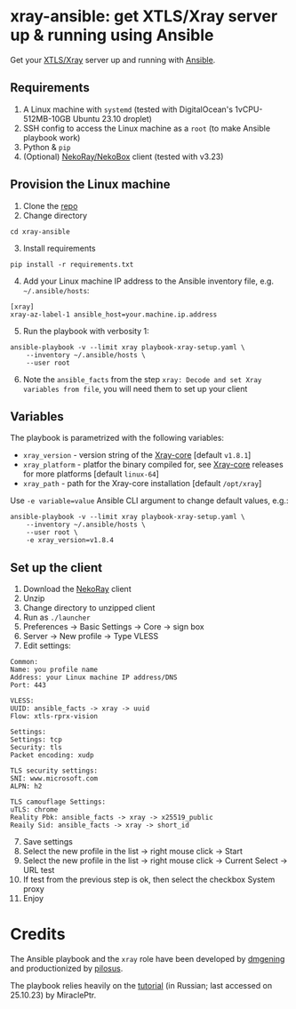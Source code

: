 # xray-ansible: get XTLS/Xray server up & running using Ansible

Get your [XTLS/Xray](https://github.com/xtls) server up and running
with [Ansible](https://www.ansible.com/).

## Requirements

1. A Linux machine with `systemd` (tested with DigitalOcean's 1vCPU-512MB-10GB Ubuntu 23.10 droplet)
2. SSH config to access the Linux machine as a `root` (to make Ansible playbook work)
3. Python & `pip`
4. (Optional) [NekoRay/NekoBox](https://github.com/MatsuriDayo/nekoray) client (tested with v3.23)

## Provision the Linux machine

1. Clone the [repo](https://github.com/pilosus/xray-ansible)
2. Change directory

```
cd xray-ansible
```

3. Install requirements

```
pip install -r requirements.txt
```

4. Add your Linux machine IP address to the Ansible inventory file, e.g. `~/.ansible/hosts`:

```
[xray]
xray-az-label-1 ansible_host=your.machine.ip.address
```

5. Run the playbook with verbosity 1:

```
ansible-playbook -v --limit xray playbook-xray-setup.yaml \
    --inventory ~/.ansible/hosts \
    --user root
```

6. Note the `ansible_facts` from the step `xray: Decode and set Xray
   variables from file`, you will need them to set up your client
   
## Variables

The playbook is parametrized with the following variables:

- `xray_version` - version string of the [Xray-core](https://github.com/XTLS/Xray-core/tags) [default `v1.8.1`]
- `xray_platform` - platfor the binary compiled for, see [Xray-core](https://github.com/XTLS/Xray-core/tags) releases for more platforms [default `linux-64`]
- `xray_path` - path for the Xray-core installation [default `/opt/xray`]

Use `-e variable=value` Ansible CLI argument to change default values, e.g.:

```
ansible-playbook -v --limit xray playbook-xray-setup.yaml \
    --inventory ~/.ansible/hosts \
    --user root \
    -e xray_version=v1.8.4
```

## Set up the client

1. Download the [NekoRay](https://github.com/MatsuriDayo/nekoray/releases) client
2. Unzip
3. Change directory to unzipped client
4. Run as `./launcher`
5. Preferences -> Basic Settings -> Core -> sign box
5. Server -> New profile -> Type VLESS
6. Edit settings:

```
Common:
Name: you profile name
Address: your Linux machine IP address/DNS
Port: 443

VLESS:
UUID: ansible_facts -> xray -> uuid
Flow: xtls-rprx-vision

Settings:
Settings: tcp
Security: tls
Packet encoding: xudp

TLS security settings:
SNI: www.microsoft.com
ALPN: h2

TLS camouflage Settings:
uTLS: chrome
Reality Pbk: ansible_facts -> xray -> x25519_public
Reaily Sid: ansible_facts -> xray -> short_id
```

7. Save settings
8. Select the new profile in the list -> right mouse click -> Start
9. Select the new profile in the list -> right mouse click -> Current Select -> URL test
10. If test from the previous step is ok, then select the checkbox System proxy
11. Enjoy

# Credits

The Ansible playbook and the `xray` role have been developed by
[dmgening](https://github.com/dmgening) and productionized by
[pilosus](https://github.com/pilosus).

The playbook relies heavily on the
[tutorial](https://habr.com/ru/articles/731608/) (in Russian; last
accessed on 25.10.23) by MiraclePtr.
